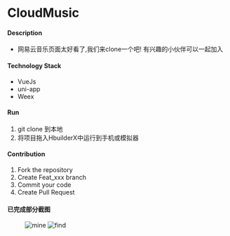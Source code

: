 # CloudMusic

#### Description

* 网易云音乐页面太好看了,我们来clone一个吧! 有兴趣的小伙伴可以一起加入


#### Technology Stack

* VueJs
* uni-app
* Weex

#### Run

1. git clone 到本地
2. 将项目拖入HbuilderX中运行到手机或模拟器


#### Contribution

1. Fork the repository
2. Create Feat_xxx branch
3. Commit your code
4. Create Pull Request

#### 已完成部分截图
<figure class="half">
<img title="mine" src="https://user-images.githubusercontent.com/33248133/58035743-030e7e80-7b5c-11e9-9452-183b60c985e1.jpg">
<img title="find" src="https://user-images.githubusercontent.com/33248133/56738294-e66e6900-679e-11e9-9d3b-21ec3912ccc3.png">
</figure>